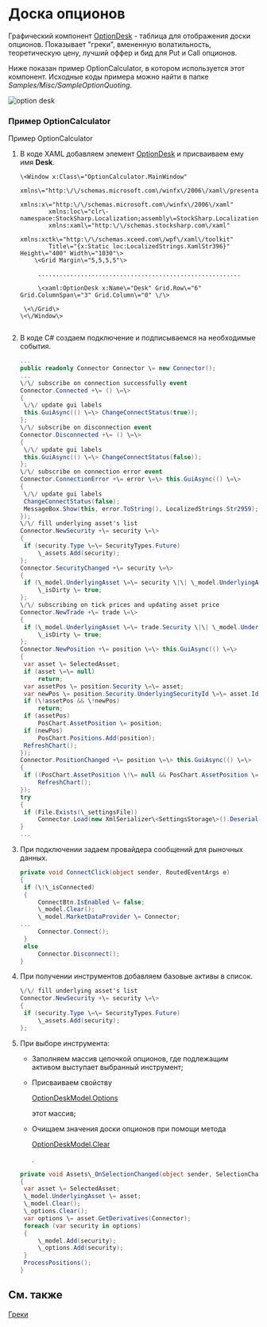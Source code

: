 # Доска опционов

Графический компонент [OptionDesk](../api/StockSharp.Xaml.OptionDesk.html) \- таблица для отображения доски опционов. Показывает "греки", вмененную волатильность, теоретическую цену, лучший оффер и бид для Put и Call опционов. 

Ниже показан пример OptionCalculator, в котором используется этот компонент. Исходные коды примера можно найти в папке *Samples\/Misc\/SampleOptionQuoting*. 

![option desk](~/images/option_desk.png)

### Пример OptionCalculator

Пример OptionCalculator

1. В коде XAML добавляем элемент [OptionDesk](../api/StockSharp.Xaml.OptionDesk.html) и присваиваем ему имя **Desk**.

   ```xaml
   \<Window x:Class\="OptionCalculator.MainWindow"
           xmlns\="http:\/\/schemas.microsoft.com\/winfx\/2006\/xaml\/presentation"
           xmlns:x\="http:\/\/schemas.microsoft.com\/winfx\/2006\/xaml"
           xmlns:loc\="clr\-namespace:StockSharp.Localization;assembly\=StockSharp.Localization"
           xmlns:xaml\="http:\/\/schemas.stocksharp.com\/xaml"
           xmlns:xctk\="http:\/\/schemas.xceed.com\/wpf\/xaml\/toolkit"
           Title\="{x:Static loc:LocalizedStrings.XamlStr396}" Height\="400" Width\="1030"\>
       \<Grid Margin\="5,5,5,5"\>
       
   	    .........................................................
   	    
   	    \<xaml:OptionDesk x:Name\="Desk" Grid.Row\="6" Grid.ColumnSpan\="3" Grid.Column\="0" \/\>
       
   	\<\/Grid\>
   \<\/Window\>
   	  				
   ```
2. В коде C\# создаем подключение и подписываемся на необходимые события. 

   ```cs
   ...                 
   public readonly Connector Connector \= new Connector();
   ...                 
   \/\/ subscribe on connection successfully event
   Connector.Connected +\= () \=\>
   {
   	\/\/ update gui labels
   	this.GuiAsync(() \=\> ChangeConnectStatus(true));
   };
   \/\/ subscribe on disconnection event
   Connector.Disconnected +\= () \=\>
   {
   	\/\/ update gui labels
   	this.GuiAsync(() \=\> ChangeConnectStatus(false));
   };
   \/\/ subscribe on connection error event
   Connector.ConnectionError +\= error \=\> this.GuiAsync(() \=\>
   {
   	\/\/ update gui labels
   	ChangeConnectStatus(false);
   	MessageBox.Show(this, error.ToString(), LocalizedStrings.Str2959);
   });
   \/\/ fill underlying asset's list
   Connector.NewSecurity +\= security \=\>
   {
   	if (security.Type \=\= SecurityTypes.Future)
   		\_assets.Add(security);
   };
   Connector.SecurityChanged +\= security \=\>
   {
   	if (\_model.UnderlyingAsset \=\= security \|\| \_model.UnderlyingAsset.Id \=\= security.UnderlyingSecurityId)
   		\_isDirty \= true;
   };
   \/\/ subscribing on tick prices and updating asset price
   Connector.NewTrade +\= trade \=\>
   {
   	if (\_model.UnderlyingAsset \=\= trade.Security \|\| \_model.UnderlyingAsset.Id \=\= trade.Security.UnderlyingSecurityId)
   		\_isDirty \= true;
   };
   Connector.NewPosition +\= position \=\> this.GuiAsync(() \=\>
   {
   	var asset \= SelectedAsset;
   	if (asset \=\= null)
   		return;
   	var assetPos \= position.Security \=\= asset;
   	var newPos \= position.Security.UnderlyingSecurityId \=\= asset.Id;
   	if (\!assetPos && \!newPos)
   		return;
   	if (assetPos)
   		PosChart.AssetPosition \= position;
   	if (newPos)
   		PosChart.Positions.Add(position);
   	RefreshChart();
   });
   Connector.PositionChanged +\= position \=\> this.GuiAsync(() \=\>
   {
   	if ((PosChart.AssetPosition \!\= null && PosChart.AssetPosition \=\= position) \|\| PosChart.Positions.Cache.Contains(position))
   		RefreshChart();
   });
   try
   {
   	if (File.Exists(\_settingsFile))
   		Connector.Load(new XmlSerializer\<SettingsStorage\>().Deserialize(\_settingsFile));
   }
   ...
   ```
3. При подключении задаем провайдера сообщений для рыночных данных.

   ```cs
   private void ConnectClick(object sender, RoutedEventArgs e)
   {
   	if (\!\_isConnected)
   	{
   		ConnectBtn.IsEnabled \= false;
   		\_model.Clear();
   		\_model.MarketDataProvider \= Connector;
   ...
   		Connector.Connect();
   	}
   	else
   		Connector.Disconnect();
   }
   ```
4. При получении инструментов добавляем базовые активы в список.

   ```cs
   \/\/ fill underlying asset's list
   Connector.NewSecurity +\= security \=\>
   {
   	if (security.Type \=\= SecurityTypes.Future)
   		\_assets.Add(security);
   };
   ```
5. При выборе инструмента:
   - Заполняем массив цепочкой опционов, где подлежащим активом выступает выбранный инструмент;
   - Присваиваем свойству 

     [OptionDeskModel.Options](../api/StockSharp.Xaml.OptionDeskModel.Options.html)

      этот массив;
   - Очищаем значения доски опционов при помощи метода 

     [OptionDeskModel.Clear](../api/StockSharp.Xaml.OptionDeskModel.Clear.html)

     .
   ```cs
   private void Assets\_OnSelectionChanged(object sender, SelectionChangedEventArgs e)
   {
   	var asset \= SelectedAsset;
   	\_model.UnderlyingAsset \= asset;
   	\_model.Clear();
   	\_options.Clear();
   	var options \= asset.GetDerivatives(Connector);
   	foreach (var security in options)
   	{
   		\_model.Add(security);
   		\_options.Add(security);
   	}
   	ProcessPositions();
   }
   ```

## См. также

[Греки](OptionsGreeks.md)
